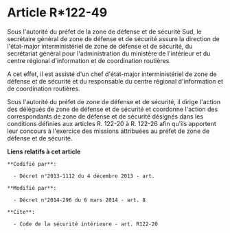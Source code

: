 # Article R*122-49

Sous l'autorité du préfet de la zone de défense et de sécurité Sud, le secrétaire général de zone de défense et de sécurité
assure la direction de l'état-major interministériel de zone de défense et de sécurité, du secrétariat général pour
l'administration du ministère de l'intérieur et du centre régional d'information et de coordination routières. 

A cet effet, il est assisté d'un chef d'état-major interministériel de zone de défense et de sécurité et du responsable du
centre régional d'information et de coordination routières. 

Sous l'autorité du préfet de zone de défense et de sécurité, il dirige l'action des délégués de zone de défense et de
sécurité et coordonne l'action des correspondants de zone de défense et de sécurité désignés dans les conditions définies aux
articles R. 122-20 à R. 122-26 afin qu'ils apportent leur concours à l'exercice des missions attribuées au préfet de zone de
défense et de sécurité.

**Liens relatifs à cet article**

	**Codifié par**:

	  - Décret n°2013-1112 du 4 décembre 2013 - art.

	**Modifié par**:

	  - Décret n°2014-296 du 6 mars 2014 - art. 8

	**Cite**:

	  - Code de la sécurité intérieure - art. R122-20
